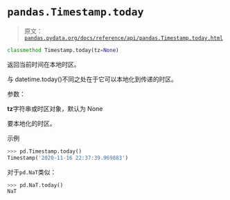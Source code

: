 # `pandas.Timestamp.today`

> 原文：[`pandas.pydata.org/docs/reference/api/pandas.Timestamp.today.html`](https://pandas.pydata.org/docs/reference/api/pandas.Timestamp.today.html)

```py
classmethod Timestamp.today(tz=None)
```

返回当前时间在本地时区。

与 datetime.today()不同之处在于它可以本地化到传递的时区。

参数：

**tz**字符串或时区对象，默认为 None

要本地化的时区。

示例

```py
>>> pd.Timestamp.today()    
Timestamp('2020-11-16 22:37:39.969883') 
```

对于`pd.NaT`类似：

```py
>>> pd.NaT.today()
NaT 
```
